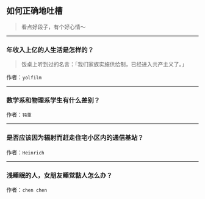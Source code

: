 ## 如何正确地吐槽

> 看点好段子，有个好心情～


 
---

### 年收入上亿的人生活是怎样的？

> 饭桌上听到过的名言：「我们家族实施供给制，已经进入共产主义了。」


作者：`yolfilm`

---

### 数学系和物理系学生有什么差别？

> 


作者：`钝重`

---

### 是否应该因为辐射而赶走住宅小区内的通信基站？

> 


作者：`Heinrich`

---

### 浅睡眠的人，女朋友睡觉黏人怎么办？

> 


作者：`chen chen`